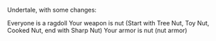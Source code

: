 Undertale, with some changes:

Everyone is a ragdoll
Your weapon is nut (Start with Tree Nut, Toy Nut, Cooked Nut, end with Sharp Nut)
Your armor is nut (nut armor)

